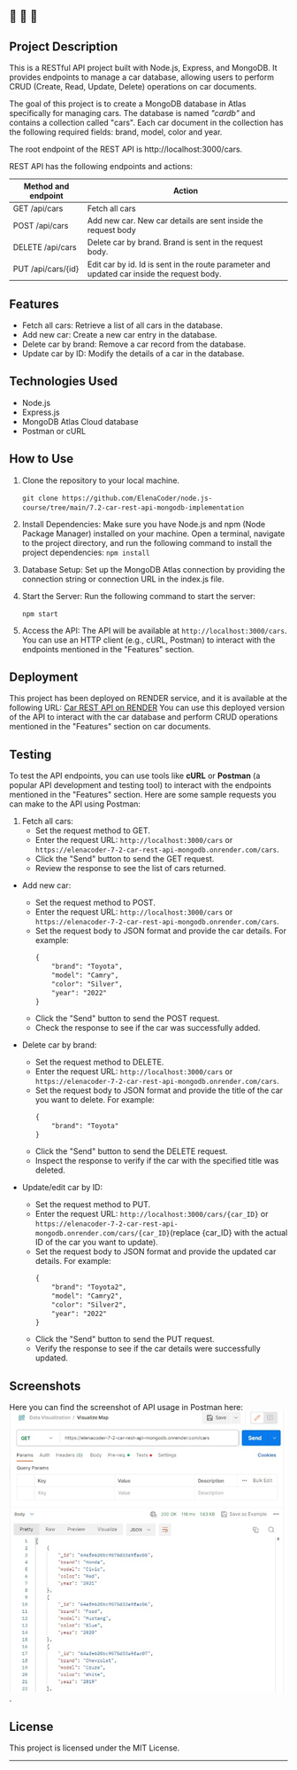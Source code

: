 🔔 🔔 🔔
---

## Project Description

This is a RESTful API project built with Node.js, Express, and MongoDB. It provides endpoints to manage a car database, allowing users to perform CRUD (Create, Read, Update, Delete) operations on car documents.

The goal of this project is to create a MongoDB database in Atlas specifically for managing cars. The database is named *"cardb"* and contains a collection called "cars". Each car document in the collection has the following required fields: brand, model, color and year.

The root endpoint of the REST API is http://localhost:3000/cars.

REST API has the following endpoints and actions:

| Method and endpoint        | Action                                                                                    |
|----------------------------|-------------------------------------------------------------------------------------------|
| GET /api/cars              | Fetch all cars                                                                            |
| POST /api/cars             | Add new car. New car details are sent inside the request body                             |
| DELETE /api/cars           | Delete car by brand. Brand is sent in the request body.                                   |
| PUT /api/cars/{id}         | Edit car by id. Id is sent in the route parameter and updated car inside the request body.|


## Features

- Fetch all cars: Retrieve a list of all cars in the database.
- Add new car: Create a new car entry in the database.
- Delete car by brand: Remove a car record from the database.
- Update car by ID: Modify the details of a car in the database.

## Technologies Used

- Node.js
- Express.js
- MongoDB Atlas Cloud database
- Postman or cURL

## How to Use

1. Clone the repository to your local machine.

   `git clone https://github.com/ElenaCoder/node.js-course/tree/main/7.2-car-rest-api-mongodb-implementation`

2. Install Dependencies: Make sure you have Node.js and npm (Node Package Manager) installed on your machine. Open a terminal, navigate to the project directory, and run the following command to install the project dependencies:
  `npm install`


3. Database Setup: Set up the MongoDB Atlas connection by providing the connection string or connection URL in the index.js file.

4. Start the Server: Run the following command to start the server:

   `npm start`

5. Access the API: The API will be available at `http://localhost:3000/cars`. You can use an HTTP client (e.g., cURL, Postman) to interact with the endpoints mentioned in the "Features" section.

## Deployment

This project has been deployed on RENDER service, and it is available at the following URL: [Car REST API on RENDER](https://elenacoder-7-2-car-rest-api-mongodb.onrender.com/cars)
You can use this deployed version of the API to interact with the car database and perform CRUD operations mentioned in the "Features" section on car documents.

## Testing
To test the API endpoints, you can use tools like **cURL** or **Postman** (a popular API development and testing tool) to interact with the endpoints mentioned in the "Features" section. Here are some sample requests you can make to the API using Postman:

1. Fetch all cars:
    - Set the request method to GET.
    - Enter the request URL: `http://localhost:3000/cars` or `https://elenacoder-7-2-car-rest-api-mongodb.onrender.com/cars`.
    - Click the "Send" button to send the GET request.
    - Review the response to see the list of cars returned.

- Add new car:
    - Set the request method to POST.
    - Enter the request URL: `http://localhost:3000/cars` or `https://elenacoder-7-2-car-rest-api-mongodb.onrender.com/cars`.
    - Set the request body to JSON format and provide the car details. For example:
        ```
        {
            "brand": "Toyota",
            "model": "Camry",
            "color": "Silver",
            "year": "2022"
        }
        ```
    - Click the "Send" button to send the POST request.
    - Check the response to see if the car was successfully added.


- Delete car by brand:
    - Set the request method to DELETE.
    - Enter the request URL: `http://localhost:3000/cars` or `https://elenacoder-7-2-car-rest-api-mongodb.onrender.com/cars`.
    - Set the request body to JSON format and provide the title of the car you want to delete. For example:
        ```
        {
            "brand": "Toyota"
        }
        ````
    - Click the "Send" button to send the DELETE request.
    - Inspect the response to verify if the car with the specified title was deleted.

- Update/edit car by ID:
    - Set the request method to PUT.
    - Enter the request URL: `http://localhost:3000/cars/{car_ID}` or `https://elenacoder-7-2-car-rest-api-mongodb.onrender.com/cars/{car_ID}`(replace {car_ID} with the actual ID of the car you want to update).
    - Set the request body to JSON format and provide the updated car details. For example:
        ```
        {
            "brand": "Toyota2",
            "model": "Camry2",
            "color": "Silver2",
            "year": "2022"
        }
        ```
    - Click the "Send" button to send the PUT request.
    - Verify the response to see if the car details were successfully updated.

## Screenshots

Here you can find the screenshot of API usage in Postman here:
 ![here](./assets/API%20screeshot%20Postman.jpg).


## License

This project is licensed under the MIT License.


---
